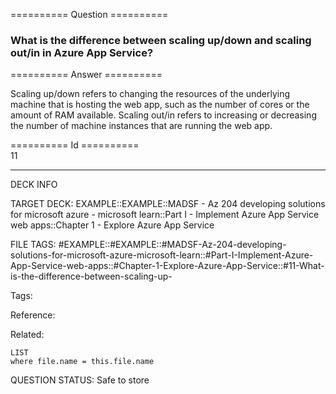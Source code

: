 ========== Question ==========  

### What is the difference between scaling up/down and scaling out/in in Azure App Service?  

========== Answer ==========  

Scaling up/down refers to changing the resources of the underlying machine that
is hosting the web app, such as the number of cores or the amount of RAM
available. Scaling out/in refers to increasing or decreasing the number of
machine instances that are running the web app.

========== Id ==========  
11

---

DECK INFO

TARGET DECK: EXAMPLE::EXAMPLE::MADSF - Az 204 developing solutions for microsoft azure - microsoft learn::Part I - Implement Azure App Service web apps::Chapter 1 - Explore Azure App Service

FILE TAGS: #EXAMPLE::#EXAMPLE::#MADSF-Az-204-developing-solutions-for-microsoft-azure-microsoft-learn::#Part-I-Implement-Azure-App-Service-web-apps::#Chapter-1-Explore-Azure-App-Service::#11-What-is-the-difference-between-scaling-up-

Tags:

Reference:

Related:

```dataview
LIST
where file.name = this.file.name
```
QUESTION STATUS: Safe to store
